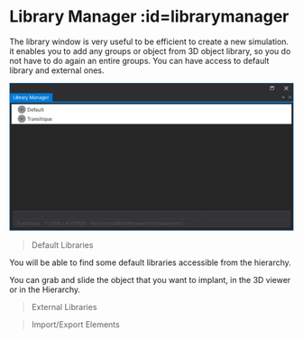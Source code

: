 # Library  Manager :id=librarymanager

The library window is very useful to be efficient to create a new simulation. it enables you to add any groups or object from 3D object library, so you do not have to do again an entire groups. You can have access to default library and external ones.

![Middle](Images/LibraryManager.png ':size=500')

>Default Libraries

You will be able to find some default libraries accessible from the hierarchy.

You can grab and slide the object that you want to implant, in the 3D viewer or in the Hierarchy.

>External Libraries

>Import/Export Elements